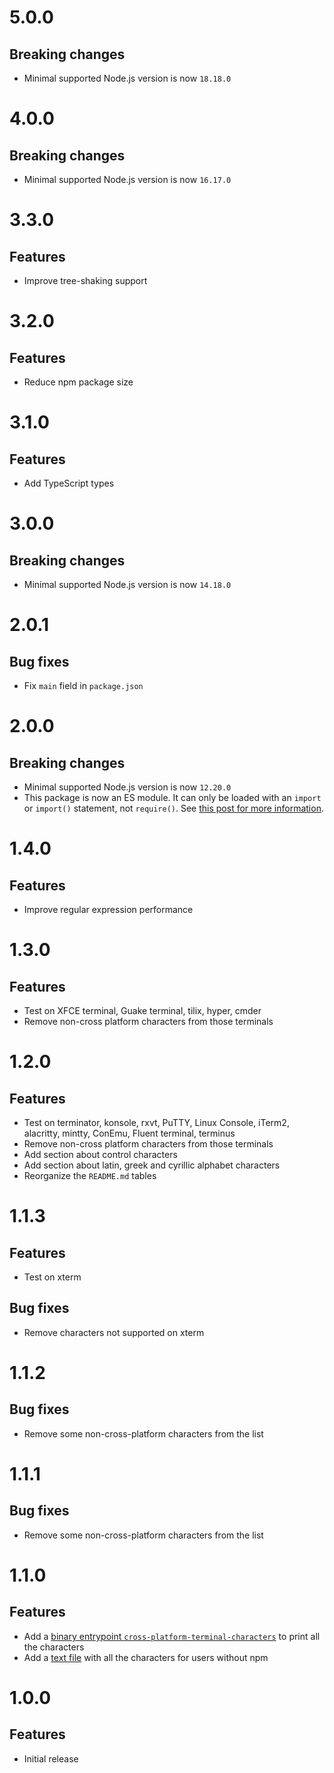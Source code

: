 # 5.0.0

## Breaking changes

- Minimal supported Node.js version is now `18.18.0`

# 4.0.0

## Breaking changes

- Minimal supported Node.js version is now `16.17.0`

# 3.3.0

## Features

- Improve tree-shaking support

# 3.2.0

## Features

- Reduce npm package size

# 3.1.0

## Features

- Add TypeScript types

# 3.0.0

## Breaking changes

- Minimal supported Node.js version is now `14.18.0`

# 2.0.1

## Bug fixes

- Fix `main` field in `package.json`

# 2.0.0

## Breaking changes

- Minimal supported Node.js version is now `12.20.0`
- This package is now an ES module. It can only be loaded with an `import` or
  `import()` statement, not `require()`. See
  [this post for more information](https://gist.github.com/sindresorhus/a39789f98801d908bbc7ff3ecc99d99c).

# 1.4.0

## Features

- Improve regular expression performance

# 1.3.0

## Features

- Test on XFCE terminal, Guake terminal, tilix, hyper, cmder
- Remove non-cross platform characters from those terminals

# 1.2.0

## Features

- Test on terminator, konsole, rxvt, PuTTY, Linux Console, iTerm2, alacritty,
  mintty, ConEmu, Fluent terminal, terminus
- Remove non-cross platform characters from those terminals
- Add section about control characters
- Add section about latin, greek and cyrillic alphabet characters
- Reorganize the `README.md` tables

# 1.1.3

## Features

- Test on xterm

## Bug fixes

- Remove characters not supported on xterm

# 1.1.2

## Bug fixes

- Remove some non-cross-platform characters from the list

# 1.1.1

## Bug fixes

- Remove some non-cross-platform characters from the list

# 1.1.0

## Features

- Add a
  [binary entrypoint `cross-platform-terminal-characters`](https://github.com/ehmicky/cross-platform-terminal-characters/blob/main/README.md#cli)
  to print all the characters
- Add a
  [text file](https://github.com/ehmicky/cross-platform-terminal-characters/blob/main/characters.txt)
  with all the characters for users without npm

# 1.0.0

## Features

- Initial release
